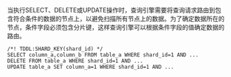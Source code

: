 当执行SELECT、DELETE或UPDATE操作时，查询引擎需要将查询请求路由到包含符合条件的数据的节点上，以避免扫描所有节点上的数据。为了确定数据所在的节点，条件字段必须包含分片键，这样查询引擎可以根据条件字段的值确定数据的路由。

```
/*! TDDL:SHARD_KEY(shard_id) */
SELECT column_a,column_b FROM table_a WHERE shard_id=1 AND ...
DELETE FROM table_a WHERE shard_id=1 AND ...
UPDATE table_a SET column_a=1 WHERE shard_id=1 AND ...
```